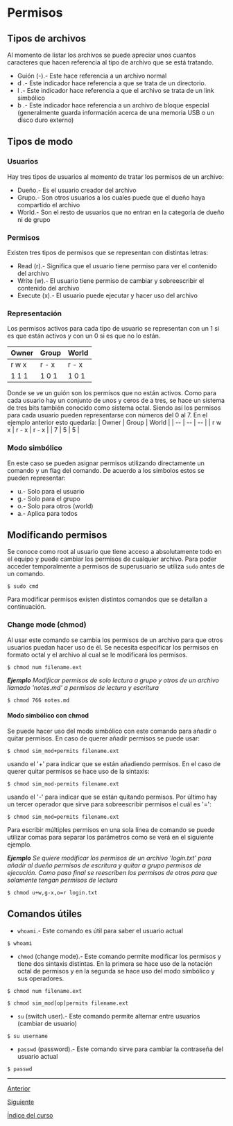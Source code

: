 # Permisos

## Tipos de archivos
Al momento de listar los archivos se puede apreciar unos cuantos caracteres que hacen referencia al tipo de archivo que se está tratando.
- Guión (-).- Este hace referencia a un archivo normal
- d .- Este indicador hace referencia a que se trata de un directorio.
- l .- Este indicador hace referencia a que el archivo se trata de un link simbólico
- b .- Este indicador hace referencia a un archivo de bloque especial (generalmente guarda información acerca de una memoria USB o un disco duro externo)

## Tipos de modo

### Usuarios
Hay tres tipos de usuarios al momento de tratar los permisos de un archivo:
- Dueño.- Es el usuario creador del archivo 
- Grupo.- Son otros usuarios a los cuales puede que el dueño haya compartido el archivo
- World.- Son el resto de usuarios que no entran en la categoría de dueño ni de grupo

### Permisos
Existen tres tipos de permisos que se representan con distintas letras:
- Read (r).- Significa que el usuario tiene permiso para ver el contenido del archivo
- Write (w).- El usuario tiene permiso de cambiar y sobreescribir el contenido del archivo
- Execute (x).- El usuario puede ejecutar y hacer uso del archivo

### Representación
Los permisos activos para cada tipo de usuario se representan con un 1 si es que están activos y con un 0 si es que no lo están.

| Owner | Group | World |
| -- | -- | -- |
| r w x | r - x | r - x |
| 1  1  1 | 1  0  1 | 1  0  1 |

Donde se ve un guión son los permisos que no están activos. Como para cada usuario hay un conjunto de unos y ceros de a tres, se hace un sistema de tres bits también conocido como sistema octal.
Siendo así los permisos para cada usuario pueden representarse con números del 0 al 7. En el ejemplo anterior esto quedaría:
| Owner | Group | World |
| -- | -- | -- |
| r w x | r - x | r - x |
| 7 | 5 | 5 |

### Modo simbólico

En este caso se pueden asignar permisos utilizando directamente un comando y un flag del comando. De acuerdo a los símbolos estos se pueden representar:
- u.- Solo para el usuario
- g.- Solo para el grupo
- o.- Solo para otros (world)
- a.- Aplica para todos


## Modificando permisos
Se conoce como root al usuario que tiene acceso a absolutamente todo en el equipo y puede cambiar los permisos de cualquier archivo. Para poder acceder temporalmente a permisos de superusuario se utiliza `sudo` antes de un comando.
~~~
$ sudo cmd
~~~

Para modificar permisos existen distintos comandos que se detallan a continuación.

### Change mode (chmod)
Al usar este comando se cambia los permisos de un archivo para que otros usuarios puedan hacer uso de él. Se necesita especificar los permisos en formato octal y el archivo al cual se le modificará los permisos.
~~~
$ chmod num filename.ext
~~~

***Ejemplo***  *Modificar permisos de solo lectura a grupo y otros de un archivo llamado 'notes.md' a permisos de lectura y escritura*
~~~
$ chmod 766 notes.md
~~~

#### **Modo simbólico con chmod**
Se puede hacer uso del modo simbólico con este comando para añadir o quitar permisos. En caso de querer añadir permisos se puede usar:
~~~
$ chmod sim_mod+permits filename.ext
~~~
usando el '\+' para indicar que se están añadiendo permisos. En el caso de querer quitar permisos se hace uso de la sintaxis:
~~~
$ chmod sim_mod-permits filename.ext
~~~
usando el '\-' para indicar que se están quitando permisos. Por último hay un tercer operador que sirve para sobreescribir permisos el cuál es '\=':
~~~
$ chmod sim_mod=permits filename.ext
~~~
Para escribir múltiples permisos en una sola línea de comando se puede utilizar comas para separar los parámetros como se verá en el siguiente ejemplo.


***Ejemplo*** *Se quiere modificar los permisos de un archivo 'login.txt' para añadir al dueño permisos de escritura y quitar a grupo permisos de ejecución. Como paso final se reescriben los permisos de otros para que solamente tengan permisos de lectura*
~~~
$ chmod u+w,g-x,o=r login.txt
~~~



## Comandos útiles
- `whoami`.- Este comando es útil para saber el usuario actual
~~~
$ whoami
~~~
- `chmod` (change mode).- Este comando permite modificar los permisos y tiene dos sintaxis distintas. En la primera se hace uso de la notación octal de permisos y en la segunda se hace uso del modo simbólico y sus operadores.
~~~
$ chmod num filename.ext
~~~
~~~
$ chmod sim_mod[op]permits filename.ext  
~~~
- `su` (switch user).- Este comando permite alternar entre usuarios (cambiar de usuario)
~~~
$ su username
~~~
- `passwd` (password).- Este comando sirve para cambiar la contraseña del usuario actual
~~~
$ passwd
~~~


---

[Anterior](./EnvironmentVariables.md)

[Siguiente](./Redirections.md)

[Índice del curso](../Index.md)
